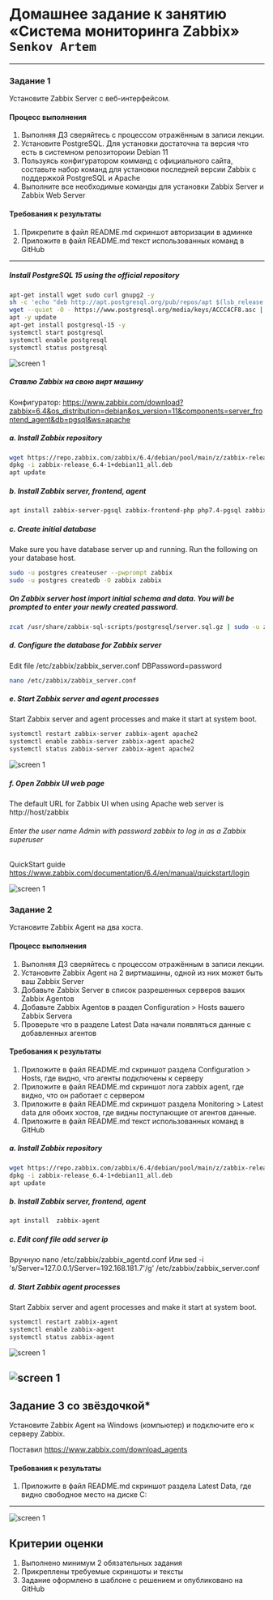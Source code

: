# Домашнее задание к занятию «Система мониторинга Zabbix» `Senkov Artem`


---

### Задание 1 

Установите Zabbix Server с веб-интерфейсом.

#### Процесс выполнения
1. Выполняя ДЗ сверяйтесь с процессом отражённым в записи лекции.
2. Установите PostgreSQL. Для установки достаточна та версия что есть в системном репозитороии Debian 11
3. Пользуясь конфигуратором комманд с официального сайта, составьте набор команд для установки последней версии Zabbix с поддержкой PostgreSQL и Apache
4. Выполните все необходимые команды для установки Zabbix Server и Zabbix Web Server

#### Требования к результаты 
1. Прикрепите в файл README.md скриншот авторизации в админке
2. Приложите в файл README.md текст использованных команд в GitHub

---
##### Install PostgreSQL 15 using the official repository
```bash
apt-get install wget sudo curl gnupg2 -y
sh -c 'echo "deb http://apt.postgresql.org/pub/repos/apt $(lsb_release -cs)-pgdg main" > /etc/apt/sources.list.d/pgdg.list'
wget --quiet -O - https://www.postgresql.org/media/keys/ACCC4CF8.asc | sudo apt-key add -
apt -y update
apt-get install postgresql-15 -y
systemctl start postgresql
systemctl enable postgresql
systemctl status postgresql
```
![screen 1](https://github.com/artem-senkov/netology/blob/main/zabbix/img/postgres1.png)

##### Ставлю Zabbix на свою вирт машину
Конфигуратор:
https://www.zabbix.com/download?zabbix=6.4&os_distribution=debian&os_version=11&components=server_frontend_agent&db=pgsql&ws=apache

##### a. Install Zabbix repository
```bash
wget https://repo.zabbix.com/zabbix/6.4/debian/pool/main/z/zabbix-release/zabbix-release_6.4-1+debian11_all.deb
dpkg -i zabbix-release_6.4-1+debian11_all.deb
apt update
```
##### b. Install Zabbix server, frontend, agent
```bash
apt install zabbix-server-pgsql zabbix-frontend-php php7.4-pgsql zabbix-apache-conf zabbix-sql-scripts zabbix-agent
```
##### c. Create initial database
Make sure you have database server up and running.
Run the following on your database host.
```bash
sudo -u postgres createuser --pwprompt zabbix
sudo -u postgres createdb -O zabbix zabbix
```

##### On Zabbix server host import initial schema and data. You will be prompted to enter your newly created password.
```bash
zcat /usr/share/zabbix-sql-scripts/postgresql/server.sql.gz | sudo -u zabbix psql zabbix
```

##### d. Configure the database for Zabbix server
Edit file /etc/zabbix/zabbix_server.conf DBPassword=password
```bash
nano /etc/zabbix/zabbix_server.conf
```

##### e. Start Zabbix server and agent processes
Start Zabbix server and agent processes and make it start at system boot.
```bash
systemctl restart zabbix-server zabbix-agent apache2
systemctl enable zabbix-server zabbix-agent apache2
systemctl status zabbix-server zabbix-agent apache2
```
![screen 1](https://github.com/artem-senkov/netology/blob/main/zabbix/img/zabbixstatus.png)
##### f. Open Zabbix UI web page
The default URL for Zabbix UI when using Apache web server is http://host/zabbix

###### Enter the user name Admin with password zabbix to log in as a Zabbix superuser

QuickStart guide
https://www.zabbix.com/documentation/6.4/en/manual/quickstart/login

![screen 1](https://github.com/artem-senkov/netology/blob/main/zabbix/img/zabbixweb.png)

### Задание 2 

Установите Zabbix Agent на два хоста.

#### Процесс выполнения
1. Выполняя ДЗ сверяйтесь с процессом отражённым в записи лекции.
2. Установите Zabbix Agent на 2 виртмашины, одной из них может быть ваш Zabbix Server
3. Добавьте Zabbix Server в список разрешенных серверов ваших Zabbix Agentов
4. Добавьте Zabbix Agentов в раздел Configuration > Hosts вашего Zabbix Servera
5. Проверьте что в разделе Latest Data начали появляться данные с добавленных агентов

#### Требования к результаты 
1. Приложите в файл README.md скриншот раздела Configuration > Hosts, где видно, что агенты подключены к серверу
2. Приложите в файл README.md скриншот лога zabbix agent, где видно, что он работает с сервером
3. Приложите в файл README.md скриншот раздела Monitoring > Latest data для обоих хостов, где видны поступающие от агентов данные.
4. Приложите в файл README.md текст использованных команд в GitHub

##### a. Install Zabbix repository
```bash
wget https://repo.zabbix.com/zabbix/6.4/debian/pool/main/z/zabbix-release/zabbix-release_6.4-1+debian11_all.deb
dpkg -i zabbix-release_6.4-1+debian11_all.deb
apt update
```
##### b. Install Zabbix server, frontend, agent
```bash
apt install  zabbix-agent
```
##### c. Edit conf file add server ip
 Вручную nano /etc/zabbix/zabbix_agentd.conf
 Или sed -i 's/Server=127.0.0.1/Server=192.168.181.7'/g' /etc/zabbix/zabbix_server.conf

##### d. Start Zabbix  agent processes
Start Zabbix server and agent processes and make it start at system boot.
```bash
systemctl restart zabbix-agent
systemctl enable zabbix-agent
systemctl status zabbix-agent
```
![screen 1](https://github.com/artem-senkov/netology/blob/main/zabbix/img/zabbixagent.png)

![screen 1](https://github.com/artem-senkov/netology/blob/main/zabbix/img/zabbixhosts.png)
---
## Задание 3 со звёздочкой*
Установите Zabbix Agent на Windows (компьютер) и подключите его к серверу Zabbix.

Поставил
https://www.zabbix.com/download_agents

#### Требования к результаты 
1. Приложите в файл README.md скриншот раздела Latest Data, где видно свободное место на диске C:
--- 
![screen 1](https://github.com/artem-senkov/netology/blob/main/zabbix/img/zabbixwindows.png)
## Критерии оценки

1. Выполнено минимум 2 обязательных задания
2. Прикреплены требуемые скриншоты и тексты 
3. Задание оформлено в шаблоне с решением и опубликовано на GitHub
